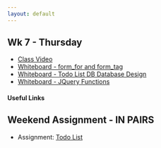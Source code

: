 ```yaml
---
layout: default
---
```


## Wk 7 - Thursday

* [Class Video]()
* [Whiteboard - form_for and form_tag](http://tiyd-rails.s3.amazonaws.com/pictures/uploaded_files/000/000/061/original/form_tag_vs_for.jpg?1446060756)
* [Whiteboard - Todo List DB Database Design](http://tiyd-rails.s3.amazonaws.com/pictures/uploaded_files/000/000/060/original/todo_list_db_design.jpg?1446060347)
* [Whiteboard - JQuery Functions](http://tiyd-rails.s3.amazonaws.com/pictures/uploaded_files/000/000/063/original/jquery_functions.jpg?1446061467)

#### Useful Links


## Weekend Assignment - IN PAIRS

* Assignment: [Todo List](https://github.com/tiyd-rails-2016-01/todo_app)
<!-- * Feedback: [Todo List Feedback](feedback) -->
